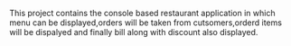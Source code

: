 This project contains the console based restaurant application in which menu can be displayed,orders will be taken from cutsomers,orderd items will be dispalyed and finally bill along with discount also displayed.

